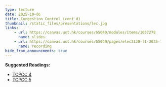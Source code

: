 ```yaml
---
type: lecture
date: 2025-10-06
title: Congestion Control (cont'd)
thumbnail: /static_files/presentations/lec.jpg
links: 
    - url: https://canvas.ust.hk/courses/65049/modules/items/1657278
      name: slides
    - url: https://canvas.ust.hk/courses/65049/pages/elec3120-l1-2025-10-06-10-30
      name: recording
hide_from_announcments: true
---
```

**Suggested Readings:**
- [TCPCC 4](https://tcpcc.systemsapproach.org/algorithm.html)
- [TCPCC 5](https://tcpcc.systemsapproach.org/avoidance.html)
